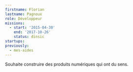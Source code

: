 ```yaml
---
firstname: Florian
lastname: Pagnoux
role: Développeur
missions:
  - start: '2015-04-30'
    end: '2017-10-26'
    status: dinsic
startups:
previously:
  - mes-aides
---
```


Souhaite construire des produits numériques qui ont du sens.
